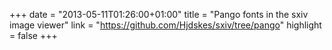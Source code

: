 +++
date = "2013-05-11T01:26:00+01:00"
title = "Pango fonts in the sxiv image viewer"
link = "https://github.com/Hjdskes/sxiv/tree/pango"
highlight = false
+++
